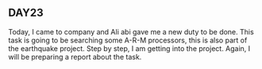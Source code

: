 ## **DAY23**

Today, I came to company and Ali abi gave me a new duty to be done. This task is going to be searching some A-R-M processors, this is also
part of the earthquake project. Step by step, I am getting into the project. Again, I will be preparing a report about the task.
